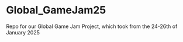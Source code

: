 # Global_GameJam25
Repo for our Global Game Jam Project, which took from the 24-26th of January 2025 
